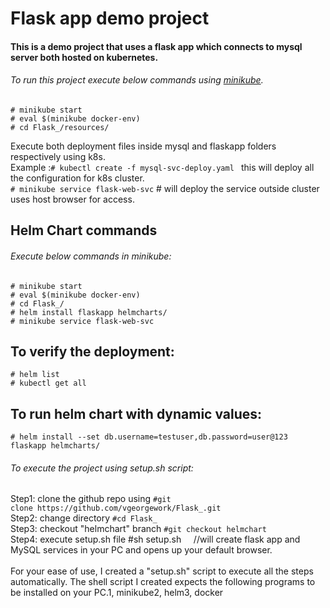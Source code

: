 # Flask app demo project #
#### This is a demo project that uses a flask app which connects to mysql server both hosted on kubernetes.

###### To run this project execute below commands using [minikube](https://minikube.sigs.k8s.io/docs/start/).<br />

```
# minikube start
# eval $(minikube docker-env)
# cd Flask_/resources/ 
```

Execute both deployment files inside mysql and flaskapp folders respectively using k8s. <br />
Example :`# kubectl create -f mysql-svc-deploy.yaml ` this will deploy all the configuration for k8s cluster. <br />
`# minikube service flask-web-svc`     # will deploy the service outside cluster uses host browser for access. <br/>

## Helm Chart commands 

###### Execute below commands in minikube: 
```
# minikube start
# eval $(minikube docker-env)
# cd Flask_/ 
# helm install flaskapp helmcharts/
# minikube service flask-web-svc
```
## To verify the deployment:
```
# helm list 
# kubectl get all 
```
## To run helm chart with dynamic values:
```
# helm install --set db.username=testuser,db.password=user@123 flaskapp helmcharts/
```

###### To execute the project using setup.sh script:

Step1: clone the github repo using `#git clone https://github.com/vgeorgework/Flask_.git` <br />
Step2: change directory `#cd Flask_` <br />
Step3: checkout "helmchart" branch `#git checkout helmchart` <br />
Step4: execute setup.sh file #sh setup.sh     //will create flask app and MySQL services in your PC and opens up your default browser. <br />
<br />
For your ease of use, I created a "setup.sh" script to execute all the steps automatically. The shell script I created expects the following programs to be installed on your PC.1, minikube2, helm3, docker

